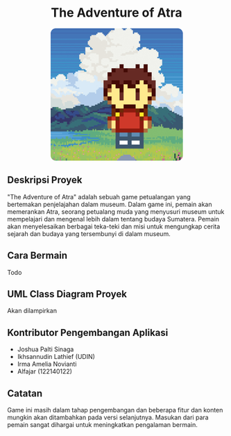 <h1 align="center">The Adventure of Atra</h1>
<p align="center">
  <img src="screenshots/banner.png" />
</p>

## Deskripsi Proyek

"The Adventure of Atra" adalah sebuah game petualangan yang bertemakan penjelajahan dalam museum. Dalam game ini, pemain akan memerankan Atra, seorang petualang muda yang menyusuri museum untuk mempelajari dan mengenal lebih dalam tentang budaya Sumatera. Pemain akan menyelesaikan berbagai teka-teki dan misi untuk mengungkap cerita sejarah dan budaya yang tersembunyi di dalam museum.

## Cara Bermain

Todo

## UML Class Diagram Proyek

Akan dilampirkan

## Kontributor Pengembangan Aplikasi

- Joshua Palti Sinaga
- Ikhsannudin Lathief (UDIN)
- Irma Amelia Novianti
- Alfajar (122140122)

## Catatan

Game ini masih dalam tahap pengembangan dan beberapa fitur dan konten mungkin akan ditambahkan pada versi selanjutnya. Masukan dari para pemain sangat dihargai untuk meningkatkan pengalaman bermain.
